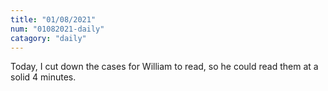 ```yaml
---
title: "01/08/2021"
num: "01082021-daily"
catagory: "daily"
---
```

Today, I cut down the cases for William to read, so he could read them at a solid 4 minutes.
